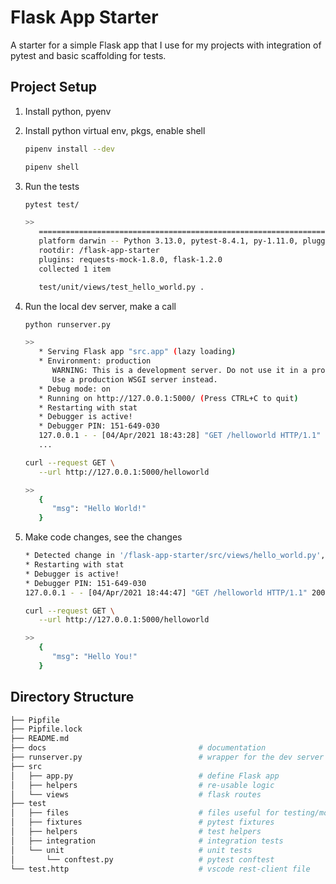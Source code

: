 # Flask App Starter

A starter for a simple Flask app that I use for my projects with integration of pytest and basic scaffolding for tests.

## Project Setup

1. Install python, pyenv

2. Install python virtual env, pkgs, enable shell

   ```bash
   pipenv install --dev

   pipenv shell
   ```

3. Run the tests

   ```bash
   pytest test/

   >>
      ================================================================================================= test session starts =================================================================================================
      platform darwin -- Python 3.13.0, pytest-8.4.1, py-1.11.0, pluggy-1.5.0
      rootdir: /flask-app-starter
      plugins: requests-mock-1.8.0, flask-1.2.0
      collected 1 item

      test/unit/views/test_hello_world.py .
   ```

4. Run the local dev server, make a call

   ```bash
   python runserver.py

   >>
      * Serving Flask app "src.app" (lazy loading)
      * Environment: production
         WARNING: This is a development server. Do not use it in a production deployment.
         Use a production WSGI server instead.
      * Debug mode: on
      * Running on http://127.0.0.1:5000/ (Press CTRL+C to quit)
      * Restarting with stat
      * Debugger is active!
      * Debugger PIN: 151-649-030
      127.0.0.1 - - [04/Apr/2021 18:43:28] "GET /helloworld HTTP/1.1" 200 -
      ...

   curl --request GET \
      --url http://127.0.0.1:5000/helloworld

   >>
      {
         "msg": "Hello World!"
      }
   ```

5. Make code changes, see the changes

   ```bash
   * Detected change in '/flask-app-starter/src/views/hello_world.py', reloading
   * Restarting with stat
   * Debugger is active!
   * Debugger PIN: 151-649-030
   127.0.0.1 - - [04/Apr/2021 18:44:47] "GET /helloworld HTTP/1.1" 200 -

   curl --request GET \
      --url http://127.0.0.1:5000/helloworld

   >>
      {
         "msg": "Hello You!"
      }
   ```

## Directory Structure

```bash
├── Pipfile
├── Pipfile.lock
├── README.md
├── docs                                  # documentation
├── runserver.py                          # wrapper for the dev server
├── src
│   ├── app.py                            # define Flask app
│   ├── helpers                           # re-usable logic
│   └── views                             # flask routes
├── test
│   ├── files                             # files useful for testing/mocks
│   ├── fixtures                          # pytest fixtures
│   ├── helpers                           # test helpers
│   ├── integration                       # integration tests
│   └── unit                              # unit tests
│       └── conftest.py                   # pytest conftest
└── test.http                             # vscode rest-client file
```
